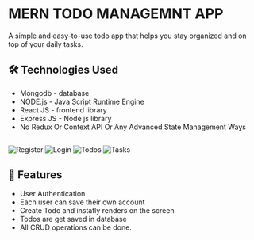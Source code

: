 # MERN TODO MANAGEMNT APP
A simple and easy-to-use todo app that helps you stay organized and on top of your daily tasks.

## 🛠 Technologies Used
  - Mongodb - database
  - NODE.js - Java Script Runtime Engine
  - React JS - frontend library
  - Express JS - Node js library
  - No Redux Or Context API Or Any Advanced State Management Ways
 ## 
 ![Register](https://github.com/HidayahJadaan/MERN_TODO/assets/121747756/439277c9-70c8-4440-a8ec-4319e4a814fc)
![Login](https://github.com/HidayahJadaan/MERN_TODO/assets/121747756/7e411358-aa10-4e01-9528-562216a88f5a)
![Todos](https://github.com/HidayahJadaan/MERN_TODO/assets/121747756/a46a180f-6759-4bb0-b3c9-b7aa20184724)
![Tasks](https://github.com/HidayahJadaan/MERN_TODO/assets/121747756/95fe24b9-4ff8-4b3d-92b0-eebec26a52a9)


## 📝 Features

- User Authentication
- Each user can save their own account
- Create Todo and instatly renders on the screen
- Todos are get saved in database
- All CRUD operations can be done.
